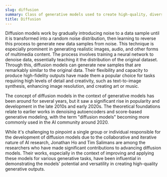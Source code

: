 ```yaml
---
slug: diffusion
summary: Class of generative models used to create high-quality, diverse samples of data by iteratively adding and then reversing noise.
title: Diffusion
---
```


Diffusion models work by gradually introducing noise to a data sample until it is transformed into a random noise distribution, then learning to reverse this process to generate new data samples from noise. This technique is especially prominent in generating realistic images, audio, and other forms of multimedia content. The process involves training a neural network to denoise data, essentially teaching it the distribution of the original dataset. Through this, diffusion models can generate new samples that are remarkably similar to the original data. Their flexibility and capacity to produce high-fidelity outputs have made them a popular choice for tasks requiring high levels of detail and creativity, such as text-to-image synthesis, enhancing image resolution, and creating art or music.

The concept of diffusion models in the context of generative models has been around for several years, but it saw a significant rise in popularity and development in the late 2010s and early 2020s. The theoretical foundations relate to earlier works in denoising autoencoders and score-based generative modeling, with the term "diffusion models" becoming more commonly used in the AI community around 2020.

While it's challenging to pinpoint a single group or individual responsible for the development of diffusion models due to the collaborative and iterative nature of AI research, Jonathan Ho and Tim Salimans are among the researchers who have made significant contributions to advancing diffusion models. Their works, especially in the context of improving and applying these models for various generative tasks, have been influential in demonstrating the models' potential and versatility in creating high-quality generative outputs.
